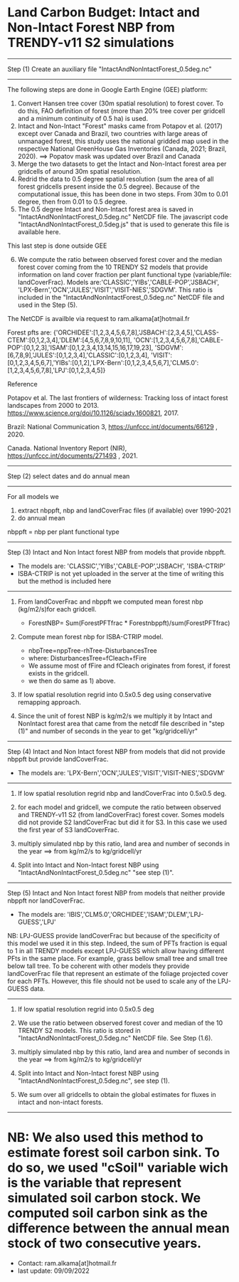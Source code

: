 # Land Carbon Budget: Intact and Non-Intact Forest NBP from TRENDY-v11 S2 simulations

***********************************************************************
 Step (1) Create an auxiliary file "IntactAndNonIntactForest_0.5deg.nc"
***********************************************************************
The following steps are done in Google Earth Engine (GEE) platform:

  1) Convert Hansen tree cover (30m spatial resolution) to forest cover. 
     To do this, FAO definition of forest (more than 20% tree cover per gridcell and a minimum continuity of 0.5 ha) is used.
  2) Intact and Non-Intact "Forest" masks came from Potapov et al. (2017) except over Canada and Brazil, two countries
with large areas of unmanaged forest, this study uses the national gridded map used in the respective National GreenHouse Gas Inventories (Canada, 2021; Brazil, 2020).
       ==> Popatov mask was updated over Brazil and Canada
  3) Merge the two datasets to get the Intact and Non-Intact forest area per gridcells of around 30m spatial resolution.
  4) Redrid the data to 0.5 degree spatial resolution (sum the area of all forest gridcells present inside the 0.5 degree). 
     Because of the computational issue, this has been done in two steps. From 30m to 0.01 degree, then from 0.01 to 0.5 degree.
  5) The 0.5 degree Intact and Non-Intact forest area is saved in "IntactAndNonIntactForest_0.5deg.nc" NetCDF file.
     The javascript code "IntactAndNonIntactForest_0.5deg.js" that is used to generate this file is available here. 

This last step is done outside GEE

  6) We compute the ratio between observed forest cover and the median forest cover coming from the 10 TRENDY S2 models 
     that provide information on land cover fraction per plant functional type (variable/file: landCoverFrac). Models are:'CLASSIC','YIBs','CABLE-POP','JSBACH', 'LPX-Bern','OCN','JULES','VISIT','VISIT-NIES','SDGVM'.
     This ratio is included in the "IntactAndNonIntactForest_0.5deg.nc" NetCDF file and used in the Step (5).


The NetCDF is availble via request to ram.alkama[at]hotmail.fr

Forest pfts are:
{'ORCHIDEE':[1,2,3,4,5,6,7,8],'JSBACH':[2,3,4,5],'CLASS-CTEM':[0,1,2,3,4],'DLEM':[4,5,6,7,8,9,10,11],
  'OCN':[1,2,3,4,5,6,7,8],'CABLE-POP':[0,1,2,3],'ISAM':[0,1,2,3,4,13,14,15,16,17,19,23],
   'SDGVM':[6,7,8,9],'JULES':[0,1,2,3,4],'CLASSIC':[0,1,2,3,4],
           'VISIT':[0,1,2,3,4,5,6,7],'YIBs':[0,1,2],'LPX-Bern':[0,1,2,3,4,5,6,7],'CLM5.0':[1,2,3,4,5,6,7,8],'LPJ':[0,1,2,3,4,5]} 

Reference

Potapov et al. The last frontiers of wilderness: Tracking loss of intact forest landscapes from 2000 to 2013. https://www.science.org/doi/10.1126/sciadv.1600821, 2017.

Brazil: National Communication 3, https://unfccc.int/documents/66129 , 2020.

Canada. National Inventory Report (NIR), https://unfccc.int/documents/271493 , 2021.

**************************************************************************
Step (2) select dates and do annual mean
***************************************************************************
 For all models we
  1) extract nbppft, nbp and landCoverFrac files (if available) over 1990-2021 
  2) do annual mean 

nbppft = nbp per plant functional type

**************************************************************************
Step (3) Intact and Non Intact forest NBP from models that provide nbppft.
 - The models are: 'CLASSIC','YIBs','CABLE-POP','JSBACH', 'ISBA-CTRIP'
 - ISBA-CTRIP is not yet uploaded in the server at the time of writing this but the method is included here
***************************************************************************

  1) From landCoverFrac and nbppft we computed mean forest nbp (kg/m2/s)for each gridcell.
     -  ForestNBP= Sum(ForestPFTfrac * Forestnbppft)/sum(ForestPFTfrac) 

  2) Compute mean forest nbp for ISBA-CTRIP model.
     -  nbpTree=nppTree-rhTree-DisturbancesTree
     - where:   DisturbancesTree=fCleach+fFire
     - We assume most of fFire and fCleach originates from forest, if forest exists in the gridcell.
     - we then do same as 1) above.

  3) If low spatial resolution regrid into 0.5x0.5 deg using conservative remapping approach.

  4) Since the unit of forest NBP is kg/m2/s we multiply it by Intact and NonIntact forest area
     that came from the netcdf file described in "step (1)" and number of seconds in the year to get "kg/gridcell/yr"
 
*********************************************************************************
Step (4) Intact and Non Intact forest NBP from models that did not provide nbppft
         but provide landCoverFrac.
 - The models are: 'LPX-Bern','OCN','JULES','VISIT','VISIT-NIES','SDGVM'
*********************************************************************************
  1) If low spatial resolution regrid nbp and landCoverFrac into 0.5x0.5 deg.

  2) for each model and gridcell, we compute the ratio between observed and TRENDY-v11 S2 (from landCoverFrac) forest cover. Somes models did not provide S2 landCoverFrac but did it for S3. In this case we used the first year of S3 landCoverFrac. 

  3) multiply simulated nbp by this ratio, land area and number of seconds in the year
    ==> from kg/m2/s to kg/gridcell/yr

  4) Split into Intact and Non-Intact forest NBP using "IntactAndNonIntactForest_0.5deg.nc" 
     "see step (1)".
  

*********************************************************************************************************
Step (5) Intact and Non Intact forest NBP from models that neither provide nbppft nor landCoverFrac.
 - The models are: 'IBIS','CLM5.0','ORCHIDEE','ISAM','DLEM','LPJ-GUESS','LPJ'

NB: LPJ-GUESS provide landCoverFrac but because of the specificity of this model we used it in this step. Indeed, the sum of PFTs fraction is equal to 1 in all TRENDY models except LPJ-GUESS which allow having different PFts in the same place. For example, grass bellow small tree and small tree below tall tree. To be coherent with other models they provide landCoverFrac file that represent an estimate of the foliage projected cover for each PFTs. However, this file  should not be used to scale any of the LPJ-GUESS data.
**********************************************************************************************************
  1) If low spatial resolution regrid into 0.5x0.5 deg

  2) We use the ratio between observed forest cover and median of the 10 TRENDY S2 models. This ratio is stored in
     "IntactAndNonIntactForest_0.5deg.nc" NetCDF file. See Step (1.6).

  3) multiply simulated nbp by this ratio, land area and number of seconds in the year
    ==> from kg/m2/s to kg/gridcell/yr

  4) Split into Intact and Non-Intact forest NBP using "IntactAndNonIntactForest_0.5deg.nc", see step (1).

  5) We sum over all gridcells to obtain the global estimates for fluxes in intact and non-intact forests.
  

***********************************************************************
# NB: We also used this method to estimate forest soil carbon sink. To do so, we used "cSoil" variable wich is the variable that represent simulated soil carbon stock. We computed soil carbon sink as the difference between the annual mean stock of two consecutive years. 

- Contact: ram.alkama[at]hotmail.fr
- last update: 09/09/2022
